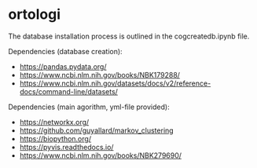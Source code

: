 # ortologi
The database installation process is outlined in the cogcreatedb.ipynb file.

Dependencies (database creation):
- https://pandas.pydata.org/
- https://www.ncbi.nlm.nih.gov/books/NBK179288/
- https://www.ncbi.nlm.nih.gov/datasets/docs/v2/reference-docs/command-line/datasets/

Dependencies (main agorithm, yml-file provided):
- https://networkx.org/
- https://github.com/guyallard/markov_clustering
- https://biopython.org/
- https://pyvis.readthedocs.io/
- https://www.ncbi.nlm.nih.gov/books/NBK279690/
